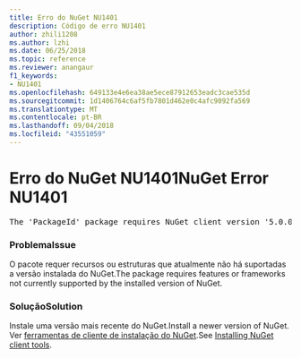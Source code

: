 ```yaml
---
title: Erro do NuGet NU1401
description: Código de erro NU1401
author: zhili1208
ms.author: lzhi
ms.date: 06/25/2018
ms.topic: reference
ms.reviewer: anangaur
f1_keywords:
- NU1401
ms.openlocfilehash: 649133e4e6ea38ae5ece87912653eadc3cae535d
ms.sourcegitcommit: 1d1406764c6af5fb7801d462e0c4afc9092fa569
ms.translationtype: MT
ms.contentlocale: pt-BR
ms.lasthandoff: 09/04/2018
ms.locfileid: "43551059"
---
```

# <a name="nuget-error-nu1401"></a><span data-ttu-id="edac5-103">Erro do NuGet NU1401</span><span class="sxs-lookup"><span data-stu-id="edac5-103">NuGet Error NU1401</span></span>

<pre>The 'PackageId' package requires NuGet client version '5.0.0' or above, but the current NuGet version is '4.3.0'.</pre>

### <a name="issue"></a><span data-ttu-id="edac5-104">Problema</span><span class="sxs-lookup"><span data-stu-id="edac5-104">Issue</span></span>
<span data-ttu-id="edac5-105">O pacote requer recursos ou estruturas que atualmente não há suportadas a versão instalada do NuGet.</span><span class="sxs-lookup"><span data-stu-id="edac5-105">The package requires features or frameworks not currently supported by the installed version of NuGet.</span></span>

### <a name="solution"></a><span data-ttu-id="edac5-106">Solução</span><span class="sxs-lookup"><span data-stu-id="edac5-106">Solution</span></span>
<span data-ttu-id="edac5-107">Instale uma versão mais recente do NuGet.</span><span class="sxs-lookup"><span data-stu-id="edac5-107">Install a newer version of NuGet.</span></span> <span data-ttu-id="edac5-108">Ver [ferramentas de cliente de instalação do NuGet](../../install-nuget-client-tools.md).</span><span class="sxs-lookup"><span data-stu-id="edac5-108">See [Installing NuGet client tools](../../install-nuget-client-tools.md).</span></span>